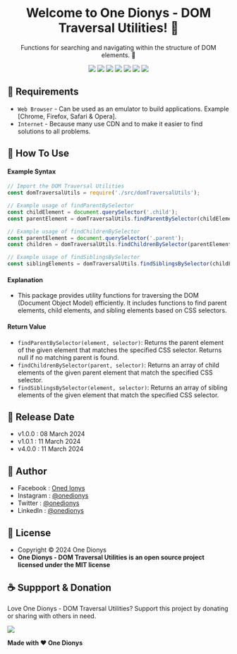 <h1 align="center">Welcome to One Dionys - DOM Traversal Utilities! 👋 </h1>

<p align="center">Functions for searching and navigating within the structure of DOM elements. 💖 </p>

<p align="center">
<img src="https://img.shields.io/github/contributors/onedionys/onedionys-dom-traversal-utilities?style=flat-square">
<img src="https://img.shields.io/github/issues/onedionys/onedionys-dom-traversal-utilities?style=flat-square">
<img src="https://img.shields.io/github/stars/onedionys/onedionys-dom-traversal-utilities?style=flat-square"> 
<img src="https://img.shields.io/github/forks/onedionys/onedionys-dom-traversal-utilities?style=flat-square">
<img src="https://img.shields.io/github/last-commit/onedionys/onedionys-dom-traversal-utilities.svg?style=flat-square">
<img src="https://img.shields.io/github/languages/code-size/onedionys/onedionys-dom-traversal-utilities?style=flat-square">
<img src="https://img.shields.io/github/license/onedionys/onedionys-dom-traversal-utilities?style=flat-square">
</p>

## 💾 Requirements

* `Web Browser` - Can be used as an emulator to build applications. Example [Chrome, Firefox, Safari & Opera].
* `Internet` - Because many use CDN and to make it easier to find solutions to all problems.

## 🎯 How To Use

#### Example Syntax

```javascript
// Import the DOM Traversal Utilities
const domTraversalUtils = require('./src/domTraversalUtils');

// Example usage of findParentBySelector
const childElement = document.querySelector('.child');
const parentElement = domTraversalUtils.findParentBySelector(childElement, '.parent');

// Example usage of findChildrenBySelector
const parentElement = document.querySelector('.parent');
const children = domTraversalUtils.findChildrenBySelector(parentElement, '.child');

// Example usage of findSiblingsBySelector
const siblingElements = domTraversalUtils.findSiblingsBySelector(childElement, '.sibling');
```

#### Explanation

* This package provides utility functions for traversing the DOM (Document Object Model) efficiently. It includes functions to find parent elements, child elements, and sibling elements based on CSS selectors.

#### Return Value

* `findParentBySelector(element, selector)`: Returns the parent element of the given element that matches the specified CSS selector. Returns null if no matching parent is found.
* `findChildrenBySelector(parent, selector)`: Returns an array of child elements of the given parent element that match the specified CSS selector.
* `findSiblingsBySelector(element, selector)`: Returns an array of sibling elements of the given element that match the specified CSS selector.

## 📆 Release Date

* v1.0.0 : 08 March 2024
* v1.0.1 : 11 March 2024
* v4.0.0 : 11 March 2024

## 🧑 Author

* Facebook : <a href="https://www.facebook.com/theonedionys"> Oned Ionys</a>
* Instagram : <a href="https://www.instagram.com/onedionys/"> @onedionys</a>
* Twitter : <a href="https://twitter.com/onedionys"> @onedionys</a>
* LinkedIn :  <a href="https://www.linkedin.com/in/onedionys/"> @onedionys</a>

## 📝 License

* Copyright © 2024 One Dionys
* **One Dionys - DOM Traversal Utilities is an open source project licensed under the MIT license**

## ☕️ Suppport & Donation

Love One Dionys - DOM Traversal Utilities? Support this project by donating or sharing with others in need.

<a href="https://www.buymeacoffee.com/onedionys"><img src="https://img.shields.io/badge/Buy_Me_A_Coffee-FFDD00?style=for-the-badge&logo=buy-me-a-coffee&logoColor=black"/> </a>

**Made with ❤️ One Dionys**
